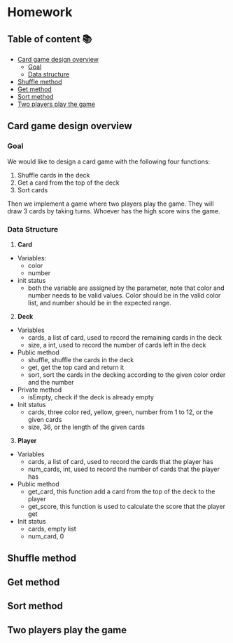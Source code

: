 # Homework

## Table of content :books:

- [Card game design overview](#card-game-design-overview)
  - [Goal](#goal)
  - [Data structure](#data-structure)
- [Shuffle method](#shuffle-method)
- [Get method](#get-method)
- [Sort method](#sort-method)
- [Two players play the game](#two-players-play-the-game)

## Card game design overview

### Goal

We would like to design a card game with the following four functions:

1.	Shuffle cards in the deck
2.  Get a card from the top of the deck
3.  Sort cards

Then we implement a game where two players play the game. They will draw 3 cards by taking turns. Whoever has the high score wins the game.

### Data Structure

1. **Card**
  - Variables:
    - color
    - number
  - init status
    - both the variable are assigned by the parameter, note that color and number needs to be valid values. Color should be in the valid color list, and number should be in the expected range.
2. **Deck**
  - Variables
    - cards, a list of card, used to record the remaining cards in the deck
    - size, a int, used to record the number of cards left in the deck
  - Public method
    - shuffle, shuffle the cards in the deck
    - get, get the top card and return it
    - sort, sort the cards in the decking according to the given color order and the number
  - Private method
    - isEmpty, check if the deck is already empty
  - Init status
    - cards, three color red, yellow, green, number from 1 to 12, or the given cards
    - size, 36, or the length of the given cards
3. **Player**
  - Variables
    - cards, a list of card, used to record the cards that the player has
    - num_cards, int, used to record the number of cards that the player has
  - Public method
    - get_card, this function add a card from the top of the deck to the player
    - get_score, this function is used to calculate the score that the player get
  - Init status
    - cards, empty list
    - num_card, 0

## Shuffle method

## Get method

## Sort method

## Two players play the game
